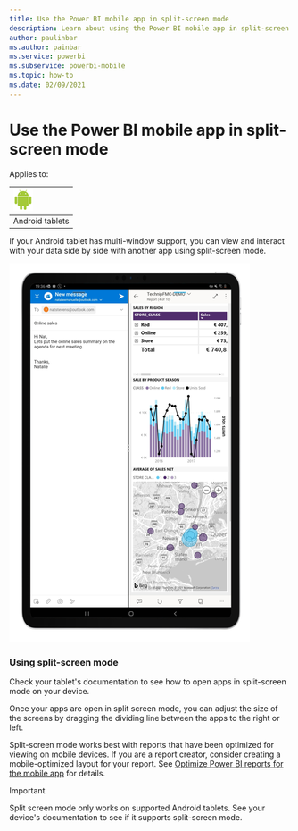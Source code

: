```yaml
---
title: Use the Power BI mobile app in split-screen mode
description: Learn about using the Power BI mobile app in split-screen mode. 
author: paulinbar
ms.author: painbar
ms.service: powerbi
ms.subservice: powerbi-mobile
ms.topic: how-to
ms.date: 02/09/2021
---
```

# Use the Power BI mobile app in split-screen mode

Applies to:

| ![Android tablet](./media/mobile-apps-split-screen/android-logo-40-px.png) |
|:--- |
| Android tablets |

If your Android tablet has multi-window support, you can view and interact with your data side by side with another app using split-screen mode.

![Screenshot of Power BI in split-screen mode.](media/mobile-apps-split-screen/power-bi-mobile-split-screen.png)

### Using split-screen mode

Check your tablet's documentation to see how to open apps in split-screen mode on your device.

Once your apps are open in split screen mode, you can adjust the size of the screens by dragging the dividing line between the apps to the right or left.

Split-screen mode works best with reports that have been optimized for viewing on mobile devices. If you are a report creator, consider creating a mobile-optimized layout for your report. See [Optimize Power BI reports for the mobile app](../../create-reports/desktop-create-phone-report.md) for details.

>[!IMPORTANT]
>Split screen mode only works on supported Android tablets. See your device's documentation to see if it supports split-screen mode.
